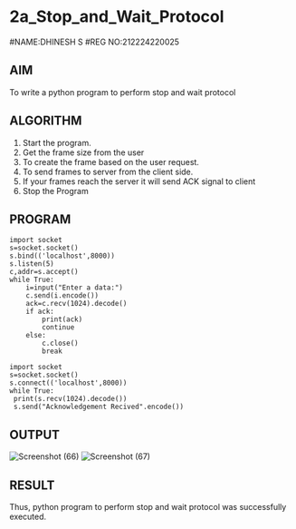 # 2a_Stop_and_Wait_Protocol
#NAME:DHINESH S
#REG NO:212224220025
## AIM 
To write a python program to perform stop and wait protocol
## ALGORITHM
1. Start the program.
2. Get the frame size from the user
3. To create the frame based on the user request.
4. To send frames to server from the client side.
5. If your frames reach the server it will send ACK signal to client
6. Stop the Program
## PROGRAM
```
import socket
s=socket.socket()
s.bind(('localhost',8000))
s.listen(5)
c,addr=s.accept()
while True:
    i=input("Enter a data:")
    c.send(i.encode())
    ack=c.recv(1024).decode()
    if ack:
        print(ack)
        continue
    else:
        c.close()
        break
```
```
import socket
s=socket.socket()
s.connect(('localhost',8000))
while True:
 print(s.recv(1024).decode())
 s.send("Acknowledgement Recived".encode())
```
## OUTPUT
![Screenshot (66)](https://github.com/user-attachments/assets/a1684d85-cdcf-4096-bf36-95e30647f456)
![Screenshot (67)](https://github.com/user-attachments/assets/54c4bdea-6211-43b7-9274-ec3b1db9dfea)

## RESULT
Thus, python program to perform stop and wait protocol was successfully executed.
